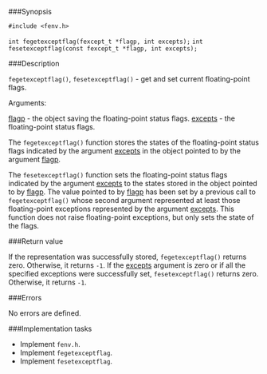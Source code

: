###Synopsis

`#include <fenv.h>`

`int fegetexceptflag(fexcept_t *flagp, int excepts);`
`int fesetexceptflag(const fexcept_t *flagp, int excepts);`

###Description

`fegetexceptflag()`, `fesetexceptflag()` - get and set current floating-point flags.

Arguments:

<u>flagp</u> - the object saving the floating-point status flags.
<u>excepts</u> -  the floating-point status flags. 

The `fegetexceptflag()` function stores the states of the floating-point status flags indicated by the argument <u>excepts</u> in the object pointed to by the argument <u>flagp</u>.

The `fesetexceptflag()` function sets the floating-point status flags indicated by the argument <u>excepts</u> to the states stored in the object pointed to by <u>flagp</u>. The value pointed to by <u>flagp</u> has been set by a previous call to `fegetexceptflag()` whose second argument represented at least those floating-point exceptions represented by the argument <u>excepts</u>. This function does not raise floating-point exceptions, but only sets the state of the flags.

###Return value

If the representation was successfully stored, `fegetexceptflag()` returns zero. Otherwise, it returns `-1`. 
If the <u>excepts</u> argument is zero or if all the specified exceptions were successfully set, `fesetexceptflag()` returns zero. Otherwise, it returns `-1`.

###Errors

No errors are defined.

###Implementation tasks

 * Implement `fenv.h`.
 * Implement `fegetexceptflag`.
 * Implement `fesetexceptflag`.